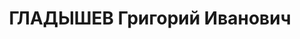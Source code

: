 ---
title: ГЛАДЫШЕВ Григорий Иванович
description: "1894 р., с. Олександрівська (Литва), росіянин, із селян, освіта середня.\
  \ Проживав у м. Полтава. Командир військового підрозділу. \n  Заарештований 4 листопада\
  \ 1937 р. Засуджений Верховним Судом СРСР 5 січня 1938 р. за ст. ст. 54-1 \"б\"\
  , 54-8, 54-11 КК УРСР до розстрілу з конфіскацією особистого майна. Вирок виконано\
  \ 6 січня 1938 р. у м. Харків. \n  Реабілітований Верховним Судом СРСР 30 травня\
  \ 1956 р."
---